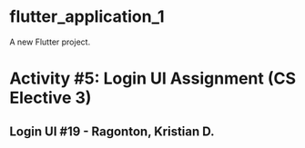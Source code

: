 # flutter_application_1

A new Flutter project.

# Activity #5: Login UI Assignment (CS Elective 3) 
## Login UI #19 - Ragonton, Kristian D.
